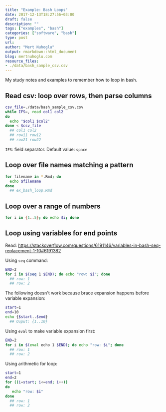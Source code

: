 ```yaml
---
title: "Example: Bash Loops"
date: 2017-12-13T18:27:56+03:00 
draft: false
description: ""
tags: ["examples", "bash"]
categories: ["software", "bash"]
type: post
url:
author: "Mert Nuhoglu"
output: rmarkdown::html_document
blog: mertnuhoglu.com
resource_files:
- ./data/bash_sample_csv.csv
---
```


My study notes and examples to remember how to loop in bash.

<!--more-->

<!-- toc -->

## Read csv: loop over rows, then parse columns

``` bash
csv_file=./data/bash_sample_csv.csv
while IFS=, read col1 col2
do 
  echo "$col1 $col2"
done < $csv_file
  ## col1 col2
  ## row11 row12
  ## row21 row22
```

`IFS`: field separator. Default value: `space`

## Loop over file names matching a pattern

``` bash
for filename in *.Rmd; do
  echo $filename 
done
  ## ex_bash_loop.Rmd
```

## Loop over a range of numbers

``` bash
for i in {1..5}; do echo $i; done
```

## Loop using variables for end points

Read: https://stackoverflow.com/questions/6191146/variables-in-bash-seq-replacement-1-10#6191382

Using `seq` command:

``` bash
END=2
for i in $(seq 1 $END); do echo "row: $i"; done
  ## row: 1
  ## row: 2
```

The following doesn't work because brace expansion happens before variable expansion:

``` bash
start=1
end=10
echo {$start..$end}
  ## Ouput: {1..10}
```

Using `eval` to make variable expansion first:

``` bash
END=2
for i in $(eval echo 1 $END); do echo "row: $i"; done
  ## row: 1
  ## row: 2
```

Using arithmetic for loop:

``` bash
start=1
end=2
for ((i=start; i<=end; i++))
do
   echo "row: $i"
done
  ## row: 1
  ## row: 2
```

